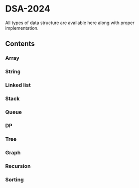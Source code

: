 # DSA-2024
All types of data structure are available here along with proper implementation.

## Contents 
 ### Array
 ### String 
 ### Linked list 
 ### Stack 
 ### Queue
 ### DP
 ### Tree
 ### Graph 
 ### Recursion 
 ### Sorting 